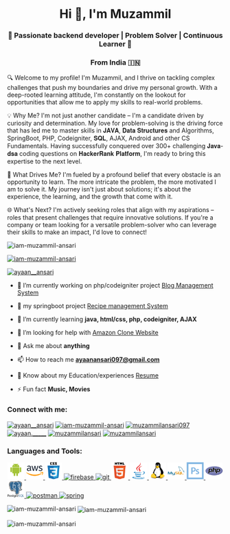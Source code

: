 <h1 align="center">Hi 👋, I'm Muzammil</h1>
<h3 align="center">🚀 Passionate backend developer | Problem Solver | Continuous Learner 🚀
<h3 align="center">From India 🇮🇳 </h3>

🔍 Welcome to my profile! I'm Muzammil, and I thrive on tackling complex challenges that push my boundaries and drive my personal growth. With a deep-rooted learning attitude, I'm constantly on the lookout for opportunities that allow me to apply my skills to real-world problems.

💡 Why Me?
I'm not just another candidate – I'm a candidate driven by curiosity and determination. My love for problem-solving is the driving force that has led me to master skills in 𝐉𝐀𝐕𝐀, 𝐃𝐚𝐭𝐚 𝐒𝐭𝐫𝐮𝐜𝐭𝐮𝐫𝐞𝐬 and Algorithms, SpringBoot, PHP, Codeigniter, 𝐒𝐐𝐋, AJAX, Android and other CS Fundamentals. Having successfully conquered over 300+ challenging 𝐉𝐚𝐯𝐚-𝐝𝐬𝐚 coding questions on 𝐇𝐚𝐜𝐤𝐞𝐫𝐑𝐚𝐧𝐤 𝐏𝐥𝐚𝐭𝐟𝐨𝐫𝐦, I'm ready to bring this expertise to the next level.

🌟 What Drives Me?
I'm fueled by a profound belief that every obstacle is an opportunity to learn. The more intricate the problem, the more motivated I am to solve it. My journey isn't just about solutions; it's about the experience, the learning, and the growth that come with it.

🌐 What's Next?
I'm actively seeking roles that align with my aspirations – roles that present challenges that require innovative solutions. If you're a company or team looking for a versatile problem-solver who can leverage their skills to make an impact, I'd love to connect!</h3>

<p align="left"> <img src="https://komarev.com/ghpvc/?username=iam-muzammil-ansari&label=Profile%20views&color=0e75b6&style=flat" alt="iam-muzammil-ansari" /> </p>

<p align="left"> <a href="https://github.com/ryo-ma/github-profile-trophy"><img src="https://github-profile-trophy.vercel.app/?username=iam-muzammil-ansari" alt="iam-muzammil-ansari" /></a> </p>

<p align="left"> <a href="https://twitter.com/ayaan__ansari" target="blank"><img src="https://img.shields.io/twitter/follow/ayaan__ansari?logo=twitter&style=for-the-badge" alt="ayaan__ansari" /></a> </p>

- 🔭 I’m currently working on php/codeigniter project  [Blog Management System](https://github.com/iam-muzammil-ansari/BlogManagementSystem.git)

- 🔭 my springboot project [Recipe management System](https://github.com/iam-muzammil-ansari/Recipe-management-system-API.git)

- 🌱 I’m currently learning **java, html/css, php, codeigniter, AJAX**

- 🤝 I’m looking for help with [Amazon Clone Website](https://github.com/iam-muzammil-ansari/Amazon-Clone-Website.git)

- 💬 Ask me about **anything**

- 📫 How to reach me **ayaanansari097@gmail.com**

- 📄 Know about my Education/experiences [Resume](https://drive.google.com/file/d/1EGD_iL3PejbfhWFZYawPkX0AV5vmtjv0/view?usp=sharing)

- ⚡ Fun fact **Music, Movies**

<h3 align="left">Connect with me:</h3>
<p align="left">
<a href="https://twitter.com/ayaan__ansari" target="blank"><img align="center" src="https://raw.githubusercontent.com/rahuldkjain/github-profile-readme-generator/master/src/images/icons/Social/twitter.svg" alt="ayaan__ansari" height="30" width="40" /></a>
<a href="https://linkedin.com/in/iam-muzammil-ansari" target="blank"><img align="center" src="https://raw.githubusercontent.com/rahuldkjain/github-profile-readme-generator/master/src/images/icons/Social/linked-in-alt.svg" alt="iam-muzammil-ansari" height="30" width="40" /></a>
<a href="https://fb.com/muzammilansari097" target="blank"><img align="center" src="https://raw.githubusercontent.com/rahuldkjain/github-profile-readme-generator/master/src/images/icons/Social/facebook.svg" alt="muzammilansari097" height="30" width="40" /></a>
<a href="https://instagram.com/ayaan._____" target="blank"><img align="center" src="https://raw.githubusercontent.com/rahuldkjain/github-profile-readme-generator/master/src/images/icons/Social/instagram.svg" alt="ayaan._____" height="30" width="40" /></a>
<a href="https://www.hackerrank.com/muzammilansari" target="blank"><img align="center" src="https://raw.githubusercontent.com/rahuldkjain/github-profile-readme-generator/master/src/images/icons/Social/hackerrank.svg" alt="muzammilansari" height="30" width="40" /></a>
<a href="https://www.leetcode.com/muzammilansari" target="blank"><img align="center" src="https://raw.githubusercontent.com/rahuldkjain/github-profile-readme-generator/master/src/images/icons/Social/leet-code.svg" alt="muzammilansari" height="30" width="40" /></a>
</p>

<h3 align="left">Languages and Tools:</h3>
<p align="left"> <a href="https://developer.android.com" target="_blank" rel="noreferrer"> <img src="https://raw.githubusercontent.com/devicons/devicon/master/icons/android/android-original-wordmark.svg" alt="android" width="40" height="40"/> </a> <a href="https://aws.amazon.com" target="_blank" rel="noreferrer"> <img src="https://raw.githubusercontent.com/devicons/devicon/master/icons/amazonwebservices/amazonwebservices-original-wordmark.svg" alt="aws" width="40" height="40"/> </a> <a href="https://www.w3schools.com/css/" target="_blank" rel="noreferrer"> <img src="https://raw.githubusercontent.com/devicons/devicon/master/icons/css3/css3-original-wordmark.svg" alt="css3" width="40" height="40"/> </a> <a href="https://firebase.google.com/" target="_blank" rel="noreferrer"> <img src="https://www.vectorlogo.zone/logos/firebase/firebase-icon.svg" alt="firebase" width="40" height="40"/> </a> <a href="https://git-scm.com/" target="_blank" rel="noreferrer"> <img src="https://www.vectorlogo.zone/logos/git-scm/git-scm-icon.svg" alt="git" width="40" height="40"/> </a> <a href="https://www.w3.org/html/" target="_blank" rel="noreferrer"> <img src="https://raw.githubusercontent.com/devicons/devicon/master/icons/html5/html5-original-wordmark.svg" alt="html5" width="40" height="40"/> </a> <a href="https://www.java.com" target="_blank" rel="noreferrer"> <img src="https://raw.githubusercontent.com/devicons/devicon/master/icons/java/java-original.svg" alt="java" width="40" height="40"/> </a> <a href="https://www.linux.org/" target="_blank" rel="noreferrer"> <img src="https://raw.githubusercontent.com/devicons/devicon/master/icons/linux/linux-original.svg" alt="linux" width="40" height="40"/> </a> <a href="https://www.mysql.com/" target="_blank" rel="noreferrer"> <img src="https://raw.githubusercontent.com/devicons/devicon/master/icons/mysql/mysql-original-wordmark.svg" alt="mysql" width="40" height="40"/> </a> <a href="https://www.photoshop.com/en" target="_blank" rel="noreferrer"> <img src="https://raw.githubusercontent.com/devicons/devicon/master/icons/photoshop/photoshop-line.svg" alt="photoshop" width="40" height="40"/> </a> <a href="https://www.php.net" target="_blank" rel="noreferrer"> <img src="https://raw.githubusercontent.com/devicons/devicon/master/icons/php/php-original.svg" alt="php" width="40" height="40"/> </a> <a href="https://www.postgresql.org" target="_blank" rel="noreferrer"> <img src="https://raw.githubusercontent.com/devicons/devicon/master/icons/postgresql/postgresql-original-wordmark.svg" alt="postgresql" width="40" height="40"/> </a> <a href="https://postman.com" target="_blank" rel="noreferrer"> <img src="https://www.vectorlogo.zone/logos/getpostman/getpostman-icon.svg" alt="postman" width="40" height="40"/> </a> <a href="https://spring.io/" target="_blank" rel="noreferrer"> <img src="https://www.vectorlogo.zone/logos/springio/springio-icon.svg" alt="spring" width="40" height="40"/> </a> </p>

<p><img align="left" src="https://github-readme-stats.vercel.app/api/top-langs?username=iam-muzammil-ansari&show_icons=true&locale=en&layout=compact" alt="iam-muzammil-ansari" /></p>

<p>&nbsp;<img align="center" src="https://github-readme-stats.vercel.app/api?username=iam-muzammil-ansari&show_icons=true&locale=en" alt="iam-muzammil-ansari" /></p>

<p><img align="center" src="https://github-readme-streak-stats.herokuapp.com/?user=iam-muzammil-ansari&" alt="iam-muzammil-ansari" /></p>

